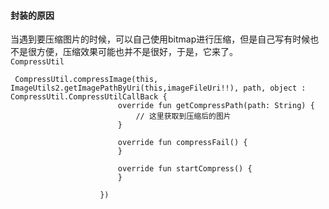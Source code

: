 #### 封装的原因
当遇到要压缩图片的时候，可以自己使用bitmap进行压缩，但是自己写有时候也不是很方便，压缩效果可能也并不是很好，于是，它来了。   
```CompressUtil```
```
 CompressUtil.compressImage(this, ImageUtils2.getImagePathByUri(this,imageFileUri!!), path, object : CompressUtil.CompressUtilCallBack {
                        override fun getCompressPath(path: String) {
                        	// 这里获取到压缩后的图片
                        }

                        override fun compressFail() {
                        }

                        override fun startCompress() {
                        }

                    })
```